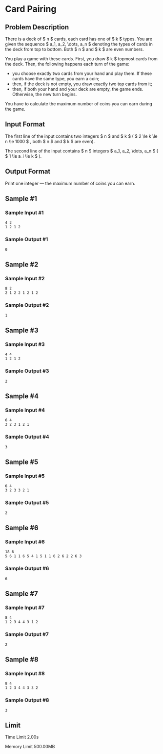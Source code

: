 # Card Pairing

## Problem Description

There is a deck of $ n $ cards, each card has one of $ k $ types. You are given the sequence $ a_1, a_2, \dots, a_n $ denoting the types of cards in the deck from top to bottom. Both $ n $ and $ k $ are even numbers.

You play a game with these cards. First, you draw $ k $ topmost cards from the deck. Then, the following happens each turn of the game:

- you choose exactly two cards from your hand and play them. If these cards have the same type, you earn a coin;
- then, if the deck is not empty, you draw exactly two top cards from it;
- then, if both your hand and your deck are empty, the game ends. Otherwise, the new turn begins.

You have to calculate the maximum number of coins you can earn during the game.

## Input Format

The first line of the input contains two integers $ n $ and $ k $ ( $ 2 \le k \le n \le 1000 $ , both $ n $ and $ k $ are even).

The second line of the input contains $ n $ integers $ a_1, a_2, \dots, a_n $ ( $ 1 \le a_i \le k $ ).

## Output Format

Print one integer — the maximum number of coins you can earn.

## Sample #1

### Sample Input #1

```
4 2
1 2 1 2
```

### Sample Output #1

```
0
```

## Sample #2

### Sample Input #2

```
8 2
2 1 2 2 1 2 1 2
```

### Sample Output #2

```
1
```

## Sample #3

### Sample Input #3

```
4 4
1 2 1 2
```

### Sample Output #3

```
2
```

## Sample #4

### Sample Input #4

```
6 4
3 2 3 1 2 1
```

### Sample Output #4

```
3
```

## Sample #5

### Sample Input #5

```
6 4
3 2 3 3 2 1
```

### Sample Output #5

```
2
```

## Sample #6

### Sample Input #6

```
18 6
5 6 1 1 6 5 4 1 5 1 1 6 2 6 2 2 6 3
```

### Sample Output #6

```
6
```

## Sample #7

### Sample Input #7

```
8 4
1 2 3 4 4 3 1 2
```

### Sample Output #7

```
2
```

## Sample #8

### Sample Input #8

```
8 4
1 2 3 4 4 3 3 2
```

### Sample Output #8

```
3
```

## Limit



Time Limit
2.00s

Memory Limit
500.00MB